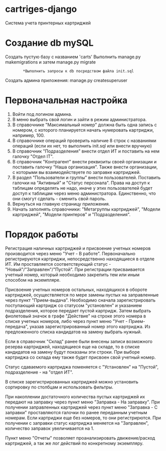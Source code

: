 # cartriges-django
 Система учета принтерных картриджей

 # Создание db mySQL
 Создать пустую базу с названием 'carts'
Выполнить 
    manage.py makemigrations 
и затем 
    manage.py migrate

            *Выполнить запросы к db посредством файла init.sql
Создать админа приложения:
    manage.py createsuperuser

 # Первоначальная настройка
1. Войти под логином админа.
2. В меню выбрать свой логин и зайти в режим администратора.
3. В справочнике "Максимальный номер" должна быть одна запись с номером, с которого планируется начать нумеровать картриджи, например, 100. 
4. В справочнике операций проверить наличие 8 строк с названиями операций (если их нет, то выполнить init.sql или внести вручную)   
5. В справочник "Подразделения" внести отдел ИТ и поставить на нем галочку "Отдел IT".
6. В справочник "Контрагент" внести реквизиты своей организации и поставить галочку "Наша организация".
   Также внести организации, с которыми вы взаимодействуете по заправке картриджей.
7. В раздел "Пользователи и группы" внести пользователей. Поставить галочки на "Активный" и "Статус персонала". Права на доступ к таблицам определять не надо, иначе у этих пользователей будет доступ к таблицам через меню администратора. Единственно, что они смогут сделать - сменить свой пароль.
8. Вернуться на главную страницу приложения.
9. Начать заполнять справочники: "Метагруппы картриджей", "Модели картриджей", "Модели принтеров" и "Подразделения".

 # Порядок работы
Регистрация наличных картриджей и присвоение учетных номеров производится через меню "Учет - В работе".
Первоначально регистрируются картриджи, непосредственно находящиеся в отделе ИТ. Им проставляется соответствующий статус - "Новый"/"Заправлен"/"Пустой".
При регистрации присваивается учетный номер, который необходимо закрепить тем или иным способом на экземпляре.

Присвоение учетных номеров остальных, находящихся в обороте картриджей, осуществляется по мере замены пустых на заправленные через пункт "Прием-выдача". Необходимо сначала зарегистрировать поступающий картридж со статусом "установлен" и указанием подразделения, которое передает пустой картридж. Затем выбрать фиолетовый значок в графе "Действие" на строке этого номера в списке учетных номеров, либо через пункт меню "Учет - Прием-передача", указав зарегистрированный номер этого картриджа. 
Из предложенного списка кандидатов на замену выбрать нужный.

Если в справочник "Склад" ранее были внесены записи возможного резерва картриджей, находящиеся еще на складе, то в списке кандидатов на замену будут показаны эти строки. При выборе картриджа со склада ему также будет присвоен свой учетный номер.

Статус сдаваемого картриджа поменяется с "Установлен" на "Пустой", подразделение - на "отдел ИТ".

В списке зарегистрированных картриджей можно установить сортировку по столбцам и использовать фильтры.

При накоплении достаточного количества пустых картриджей их передают на заправку через пункт меню "Заправка - На заправку".
При получении заправленных картриджей через пункт меню "Заправка - С заправки" проставляются галочки по ранее переданным учетным номерам. Если картриджи еще без номеров, то они регистрирются.
При получении с заправки статус картриджа меняется на "Заправлен", количество заправок увеличивается на 1.

Пункт меню "Отчеты" позволяет проанализировать движение/расход картриджей, а так же лог действий по конкретному экземпляру. 

